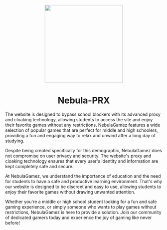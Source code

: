<p align="center"><img src="https://i.postimg.cc/2STzyP8b/Screenshot-2023-03-09-5-39-34-AM-ts1678400636.png" height="250"></p>

<h1 align="center">Nebula-PRX</h1>

The website is designed to bypass school blockers with its advanced proxy and cloaking technology, allowing students to access the site and enjoy their favorite games without any restrictions. NebulaGamez features a wide selection of popular games that are perfect for middle and high schoolers, providing a fun and engaging way to relax and unwind after a long day of studying.

Despite being created specifically for this demographic, NebulaGamez does not compromise on user privacy and security. The website's proxy and cloaking technology ensures that every user's identity and information are kept completely safe and secure.

At NebulaGamez, we understand the importance of education and the need for students to have a safe and productive learning environment. That's why our website is designed to be discreet and easy to use, allowing students to enjoy their favorite games without drawing unwanted attention.

Whether you're a middle or high school student looking for a fun and safe gaming experience, or simply someone who wants to play games without restrictions, NebulaGamez is here to provide a solution. Join our community of dedicated gamers today and experience the joy of gaming like never before!
